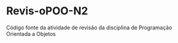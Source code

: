 # Revis-oPOO-N2
Código fonte da atividade de revisão da disciplina de Programação Orientada a Objetos
